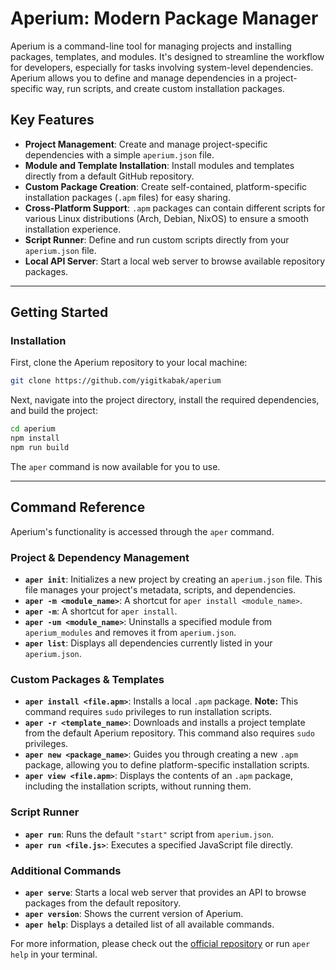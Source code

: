 # Aperium: Modern Package Manager

Aperium is a command-line tool for managing projects and installing packages, templates, and modules. It's designed to streamline the workflow for developers, especially for tasks involving system-level dependencies. Aperium allows you to define and manage dependencies in a project-specific way, run scripts, and create custom installation packages.

## Key Features

* **Project Management**: Create and manage project-specific dependencies with a simple `aperium.json` file.
* **Module and Template Installation**: Install modules and templates directly from a default GitHub repository.
* **Custom Package Creation**: Create self-contained, platform-specific installation packages (`.apm` files) for easy sharing.
* **Cross-Platform Support**: `.apm` packages can contain different scripts for various Linux distributions (Arch, Debian, NixOS) to ensure a smooth installation experience.
* **Script Runner**: Define and run custom scripts directly from your `aperium.json` file.
* **Local API Server**: Start a local web server to browse available repository packages.

---

## Getting Started

### Installation

First, clone the Aperium repository to your local machine:

```bash
git clone https://github.com/yigitkabak/aperium
```

Next, navigate into the project directory, install the required dependencies, and build the project:

```bash
cd aperium
npm install
npm run build
```

The `aper` command is now available for you to use.

---

## Command Reference

Aperium's functionality is accessed through the `aper` command.

### Project & Dependency Management

* **`aper init`**: Initializes a new project by creating an `aperium.json` file. This file manages your project's metadata, scripts, and dependencies.
* **`aper -m <module_name>`**: A shortcut for `aper install <module_name>`.
* **`aper -m`**: A shortcut for `aper install`.
* **`aper -um <module_name>`**: Uninstalls a specified module from `aperium_modules` and removes it from `aperium.json`.
* **`aper list`**: Displays all dependencies currently listed in your `aperium.json`.

### Custom Packages & Templates

* **`aper install <file.apm>`**: Installs a local `.apm` package. **Note:** This command requires `sudo` privileges to run installation scripts.
* **`aper -r <template_name>`**: Downloads and installs a project template from the default Aperium repository. This command also requires `sudo` privileges.
* **`aper new <package_name>`**: Guides you through creating a new `.apm` package, allowing you to define platform-specific installation scripts.
* **`aper view <file.apm>`**: Displays the contents of an `.apm` package, including the installation scripts, without running them.

### Script Runner

* **`aper run`**: Runs the default `"start"` script from `aperium.json`.
* **`aper run <file.js>`**: Executes a specified JavaScript file directly.

### Additional Commands

* **`aper serve`**: Starts a local web server that provides an API to browse packages from the default repository.
* **`aper version`**: Shows the current version of Aperium.
* **`aper help`**: Displays a detailed list of all available commands.

For more information, please check out the [official repository](https://github.com/yigitkabak/aperium) or run `aper help` in your terminal.
